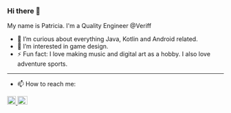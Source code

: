 ### Hi there 👋

My name is Patricia. I'm a Quality Engineer @Veriff

- 🌱 I’m curious about everything Java, Kotlin and Android related.
- 🔭 I’m interested in game design.
- ⚡ Fun fact: I love making music and digital art as a hobby. I also love adventure sports.

---

- 📫 How to reach me:

<a href="https://www.linkedin.com/in/patrbrun/">
         <img alt="Linkedin" src="https://upload.wikimedia.org/wikipedia/commons/c/ca/LinkedIn_logo_initials.png"
         width="20" height="20">
         
         
<a href="mailto:paaat29@gmail.com">
         <img alt="Email" src="https://icon-library.com/images/e-mail-icon-png/e-mail-icon-png-11.jpg"
         width="23" height="20">
